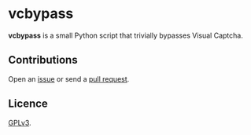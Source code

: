 # vcbypass

**vcbypass** is a small Python script that trivially bypasses Visual Captcha.

## Contributions

Open an [issue](https://github.com/crdx/vcbypass/issues) or send a [pull request](https://github.com/crdx/vcbypass/pulls).

## Licence

[GPLv3](LICENCE).

